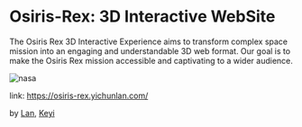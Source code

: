 # Osiris-Rex: 3D Interactive WebSite
The Osiris Rex 3D Interactive Experience aims to transform complex space mission into an engaging and understandable 3D web format. Our goal is to make the Osiris Rex mission accessible and captivating to a wider audience.


![nasa](https://github.com/yclanlan/Visual-Journalism-Final/assets/97862198/e42b06c7-2953-4f69-b61e-a3f870b15e91)

link: https://osiris-rex.yichunlan.com/


by [Lan](yichunlan.com), [Keyi](https://github.com/koeefu) 


